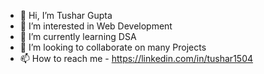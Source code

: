 - 👋 Hi, I’m Tushar Gupta
- 👀 I’m interested in Web Development 
- 🌱 I’m currently learning DSA
- 💞️ I’m looking to collaborate on many Projects 
- 📫 How to reach me - https://linkedin.com/in/tushar1504
  
<!---
tushargupta1504/tushargupta1504 is a ✨ special ✨ repository because its `README.md` (this file) appears on your GitHub profile.
You can click the Preview link to take a look at your changes.
--->
